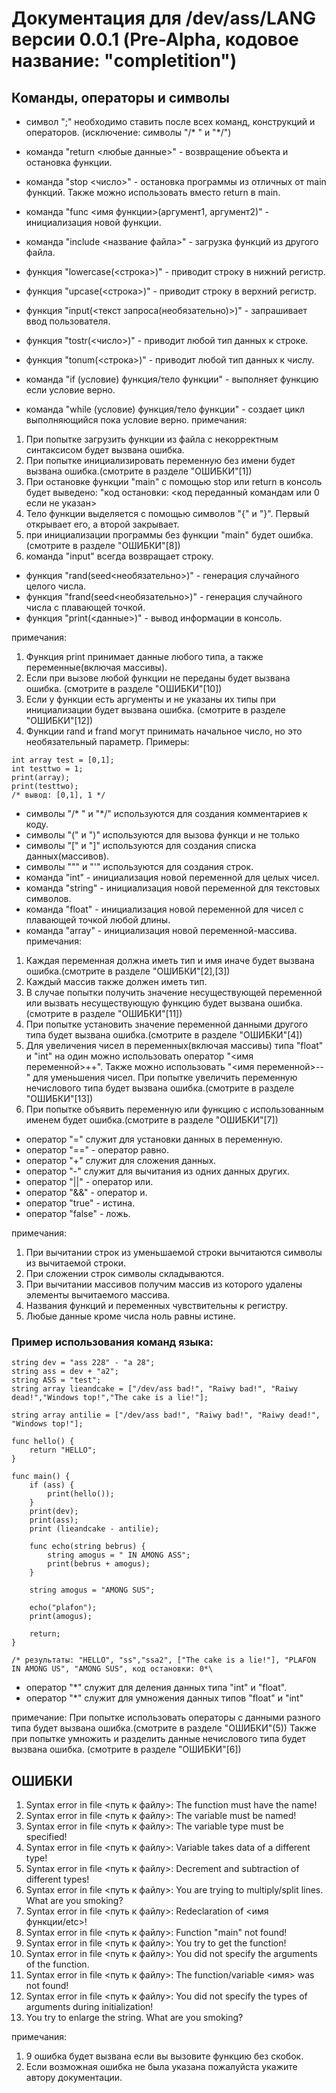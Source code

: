 # Документация для /dev/ass/LANG версии 0.0.1 (Pre-Alpha, кодовое название: "completition")
## Команды, операторы и символы
- символ ";" необходимо ставить после всех команд, конструкций и операторов. (исключение: символы "/* \" и "\*/")

- команда "return <любые данные>" - возвращение объекта и остановка функции.
- команда "stop <число>" - остановка программы из отличных от main функций. Также можно использовать вместо return в main.
- команда "func <имя функции>(аргумент1, аргумент2)" - инициализация новой функции.
- команда "include <название файла>" - загрузка функций из другого файла.
- функция "lowercase(<строка>)" - приводит строку в нижний регистр.
- функция "upcase(<строка>)" - приводит строку в верхний регистр.
- функция "input(<текст запроса(необязательно)>)" - запрашивает ввод пользователя.
- функция "tostr(<число>)" - приводит любой тип данных к строке.
- функция "tonum(<строка>)" - приводит любой тип данных к числу.
- команда "if (условие) функция/тело функции" - выполняет функцию если условие верно.
- команда "while (условие) функция/тело функции" - создает цикл выполняющийся пока условие верно.
примечания:
1. При попытке загрузить функции из  файла c некорректным синтаксисом будет вызвана ошибка.
2. При попытке инициализировать переменную без имени будет вызвана ошибка.(смотрите в разделе "ОШИБКИ"[1])
3. При остановке функции "main" с помощью stop или return в консоль будет выведено: "код остановки: <код переданный командам или 0 если не указан>
4. Тело функции выделяется с помощью символов "{" и "}". Первый открывает его, а второй закрывает.
5. при инициализации программы без функции "main" будет ошибка. (смотрите в разделе "ОШИБКИ"[8])
6. команда "input" всегда возвращает строку.
- функция "rand(seed<необязательно>)" - генерация случайного целого числа.
- функция "frand(seed<необязательно>)" - генерация случайного числа с плавающей точкой.
- функция "print(<данные>)" - вывод информации в консоль.

примечания: 

1. Функция print принимает данные любого типа, а также переменные(включая массивы).
2. Если при вызове любой функции не переданы будет вызвана ошибка. (смотрите в разделе "ОШИБКИ"[10])
3. Если у функции есть аргументы и не указаны их типы при инициализации будет вызвана ошибка. (смотрите в разделе "ОШИБКИ"[12])
4. Функции rand и frand могут принимать начальное число, но это необязательный параметр.
Примеры:
```
int array test = [0,1];
int testtwo = 1;
print(array);
print(testtwo);
/* вывод: [0,1], 1 */
```

- символы "/* \" и "\*/" используются для создания комментариев к коду.
- символы "(" и ")" используются для вызова функци и не только
- символы "[" и "]" используются для создания списка данных(массивов).
- символы """ и "'" используются для создания строк.
- команда "int" - инициализация новой переменной для целых чисел.
- команда "string" - инициализация новой переменной для текстовых символов.
- команда "float" - инициализация новой переменной для чисел с плавающей точкой любой длины.
- команда "array" - инициализация новой переменной-массива.
примечания: 
1. Каждая переменная должна иметь тип и имя иначе будет вызвана ошибка.(смотрите в разделе "ОШИБКИ"[2],[3])
2. Каждый массив также должен иметь тип.
3. В случае попытки получить значение несуществующей переменной или вызвать несуществующую функцию будет вызвана ошибка. (смотрите в разделе "ОШИБКИ"[11])
4. При попытке установить значение переменной данными другого типа будет вызвана ошибка.(смотрите в разделе "ОШИБКИ"[4])
5. Для увеличения чисел в переменных(включая массивы) типа "float" и "int" на один можно использовать оператор "<имя переменной>++". Также можно использовать "<имя переменной>--" для уменьшения чисел. При попытке увеличить переменную нечислового типа будет вызвана ошибка.(смотрите в разделе "ОШИБКИ"[13])
6. При попытке объявить переменную или функцию с использованным именем будет ошибка.(смотрите в разделе "ОШИБКИ"[7])
- оператор "=" служит для установки данных в переменную.
- оператор "==" - оператор равно.
- оператор "+" служит для сложения данных.
- оператор "-" служит для вычитания из одних данных других.
- оператор "||" - оператор или.
- оператор "&&" - оператор и.
- оператор "true" - истина.
- оператор "false" - ложь.

примечания: 

1. При вычитании строк из уменьшаемой строки вычитаются символы из вычитаемой строки.
2. При сложении строк символы складываются.
3. При вычитании массивов получим массив из которого удалены элементы вычитаемого массива.
4. Названия функций и переменных чувствительны к регистру.
5. Любые данные кроме числа ноль равны истине.


### Пример использования команд языка: 
```
string dev = "ass 228" - "a 28";
string ass = dev + "a2";
string ASS = "test";
string array lieandcake = ["/dev/ass bad!", "Raiwy bad!", "Raiwy dead!","Windows top!","The cake is a lie!"];

string array antilie = ["/dev/ass bad!", "Raiwy bad!", "Raiwy dead!", "Windows top!"];

func hello() {
    return "HELLO";
}

func main() {
    if (ass) {
        print(hello());
    }
    print(dev);
    print(ass);
    print (lieandcake - antilie);

    func echo(string bebrus) {
        string amogus = " IN AMONG ASS";
        print(bebrus + amogus);
    }
    
    string amogus = "AMONG SUS";

    echo("plafon");
    print(amogus);

    return;
}

/* результаты: "HELLO", "ss","ssa2", ["The cake is a lie!"], "PLAFON IN AMONG US", "AMONG SUS", код остановки: 0*\

```
- оператор "\*" служит для деления данных типа "int" и "float".
- оператор "\*" служит для умножения данных типов "float" и "int"

примечание: При попытке использовать операторы с данными разного типа будет вызвана ошибка.(смотрите в разделе "ОШИБКИ"(5)) Также при попытке умножить и разделить данные нечислового типа будет вызвана ошибка. (смотрите в разделе "ОШИБКИ"[6])

## ОШИБКИ

1. Syntax error in file <путь к файлу>: The function must have the name!
2. Syntax error in file <путь к файлу>: The variable must be named!
3. Syntax error in file <путь к файлу>: The variable type must be specified!
4. Syntax error in file <путь к файлу>: Variable takes data of a different type!
5. Syntax error in file <путь к файлу>: Decrement and subtraction of different types!
6. Syntax error in file <путь к файлу>: You are trying to multiply/split lines. What are you smoking?
7. Syntax error in file <путь к файлу>: Redeclaration of <имя функции/etc>!
8. Syntax error in file <путь к файлу>: Function "main" not found!
9. Syntax error in file <путь к файлу>: You try to get the function!
10. Syntax error in file <путь к файлу>: You did not specify the arguments of the function.
11. Syntax error in file <путь к файлу>: The function/variable <имя> was not found!
12. Syntax error in file <путь к файлу>: You did not specify the types of arguments during initialization!
13. You try to enlarge the string. What are you smoking?

примечания:

1. 9 ошибка будет вызвана если вы вызовите функцию без скобок.
2. Если возможная ошибка не была указана пожалуйста укажите автору документации.
